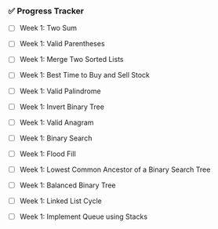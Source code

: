 ### ✅ Progress Tracker

- [ ] Week 1: Two Sum
- [ ] Week 1: Valid Parentheses
- [ ] Week 1: Merge Two Sorted Lists
- [ ] Week 1: Best Time to Buy and Sell Stock
- [ ] Week 1: Valid Palindrome
- [ ] Week 1: Invert Binary Tree
- [ ] Week 1: Valid Anagram
- [ ] Week 1: Binary Search
- [ ] Week 1: Flood Fill
- [ ] Week 1: Lowest Common Ancestor of a Binary Search Tree
- [ ] Week 1: Balanced Binary Tree
- [ ] Week 1: Linked List Cycle
- [ ] Week 1: Implement Queue using Stacks

